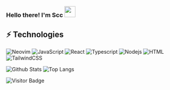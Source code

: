 ### Hello there! I'm Scc  <img src="https://raw.githubusercontent.com/aemmadi/aemmadi/master/wave.gif" width="30px">

<!--
**ShiChenCong/ShiChenCong** is a ✨ _special_ ✨ repository because its `README.md` (this file) appears on your GitHub profile.

Here are some ideas to get you started:

- 🔭 I’m currently working on ...
- 🌱 I’m currently learning ...
- 👯 I’m looking to collaborate on ...
- 🤔 I’m looking for help with ...
- 💬 Ask me about ...
- 📫 How to reach me: ...
- 😄 Pronouns: ...
- ⚡ Fun fact: ...
-->

## ⚡ Technologies

![Neovim](https://img.shields.io/badge/-Neovim-black?style=flat&logo=Neovim)
![JavaScript](https://img.shields.io/badge/-JavaScript-black?style=flat&logo=javascript)
![React](https://img.shields.io/badge/-React-black?style=flat&logo=react)
![Typescript](https://img.shields.io/badge/TypeScript-007ACC.svg?logo=typescript&logoColor=white)
![Nodejs](https://img.shields.io/badge/-Nodejs-black?style=flat&logo=Node.js)
![HTML](https://img.shields.io/badge/HTML-E34F26.svg?logo=html5&logoColor=white)
![TailwindCSS](https://img.shields.io/badge/-TailwindCSS-1572B6?style=flat&logo=TailwindCSS)


![Github Stats](https://github-readme-stats.vercel.app/api?username=ShiChenCong&count_private=true&show_icons=true&include_all_commits=true)
![Top Langs](https://github-readme-stats.vercel.app/api/top-langs/?username=ShiChenCong&hide=TeX&layout=compact)

![Visitor Badge](https://visitor-badge.laobi.icu/badge?page_id=ShiChenCong.ShiChenCong)

<!-- ## commits
[![Ashutosh's github activity graph](https://activity-graph.herokuapp.com/graph?username=ShiChenCong&theme=redical)](https://github.com/ShiChenCong/github-readme-activity-graph) -->
